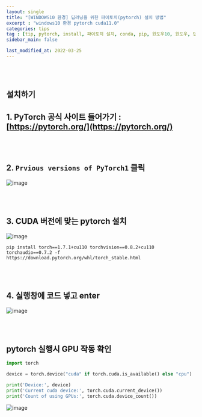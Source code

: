 ```yaml
---
layout: single
title: "[WINDOWS10 환경] 딥러닝을 위한 파이토치(pytorch) 설치 방법"
excerpt : "windows10 환경 pytorch cuda11.0"
categories: tips
tag : [tip, pytorch, install, 파이토치 설치, conda, pip, 윈도우10, 윈도우, 딥러닝]
sidebar_main: false

last_modified_at: 2022-03-25
---
```


<br>
<br>

## 설치하기

## 1. PyTorch 공식 사이트 들어가기 : [https://pytorch.org/](https://pytorch.org/)

<br>
<br>

## 2. `Prvious versions of PyTorch1` 클릭

![image](https://user-images.githubusercontent.com/78655692/141055817-ee4c44d4-2f04-4089-8334-83a1df1ed648.png)

<br>
<br>

## 3. CUDA 버전에 맞는 pytorch 설치

![image](https://user-images.githubusercontent.com/78655692/160165414-a2ee8389-fce6-48e4-a644-8b26fae23e70.png)

`pip install torch==1.7.1+cu110 torchvision==0.8.2+cu110 torchaudio==0.7.2 -f https://download.pytorch.org/whl/torch_stable.html`

<br>
<br>

## 4. 실행창에 코드 넣고 enter

![image](https://user-images.githubusercontent.com/78655692/141056063-5b2a8dd3-7630-486e-af56-85f8cc1e0e58.png)

<br>
<br>

## pytorch 실행시 GPU 작동 확인

```python
import torch

device = torch.device("cuda" if torch.cuda.is_available() else "cpu")

print('Device:', device)
print('Current cuda device:', torch.cuda.current_device())
print('Count of using GPUs:', torch.cuda.device_count())
```

![image](https://user-images.githubusercontent.com/78655692/141098114-072338e8-470c-4cbe-8427-7d8a8fff090c.png)